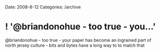 Date: 2008-8-12
Categories: /archive

# ! '@briandonohue - too true - you...'

@briandonohue - too true - your paper has become an ingrained part of north jersey culture - bits and bytes have a long way to to match that
